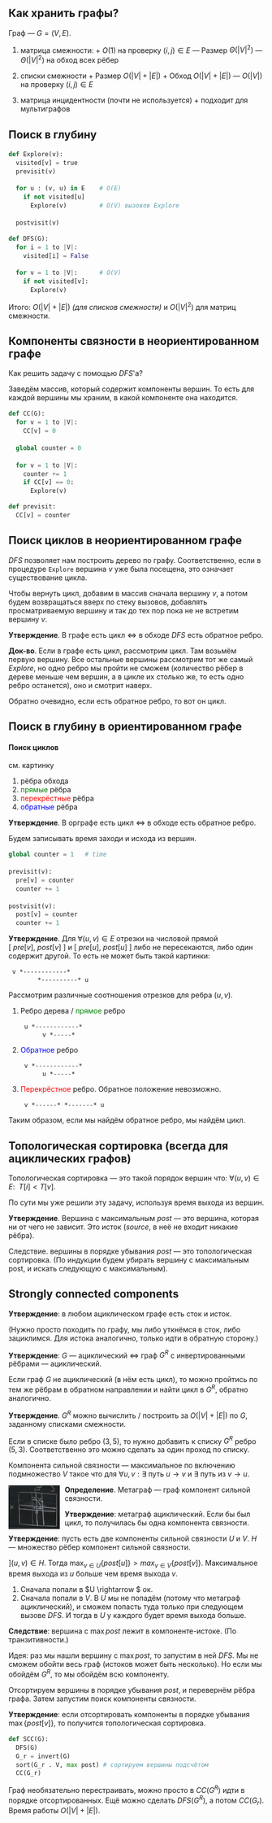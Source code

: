 ## Как хранить графы?

Граф — $G=(V, E)$.

1. матрица смежности:
    \+ $O(1)$ на проверку $(i, j) \in E$
    — Размер $\Theta(|V|^2)$
    — $\Theta(|V|^2)$ на обход всех рёбер

2. списки смежности
   \+ Размер $O(|V| + |E|)$
   \+ Обход  $O(|V| + |E|)$
   — $O(|V|)$ на проверку $(i, j) \in E$

3. матрица инцидентности (почти не используется)
   \+ подходит для мультиграфов


## Поиск в глубину

```python
def Explore(v):
  visited[v] = true
  previsit(v)

  for u : (v, u) in E    # O(E)
    if not visited[u]
      Explore(v)         # O(V) вызовов Explore

  postvisit(v)
```


```python
def DFS(G):
  for i = 1 to |V|:
    visited[i] = False

  for v = 1 to |V|:      # O(V)
    if not visited[v]:
      Explore(v)
```

Итого: $O(|V| + |E|)$ _(для списков смежности)_ и $O(|V|^2)$ для матриц смежности.


## Компоненты связности в неориентированном графе

Как решить задачу с помощью $DFS$'a?

Заведём массив, который содержит компоненты вершин. То есть для каждой вершины мы храним, в какой компоненте она находится.

```python
def CC(G):
  for v = 1 to |V|:
    CC[v] = 0

  global counter = 0

  for v = 1 to |V|:
    counter += 1
    if CC[v] == 0:
      Explore(v)
```

```python
def previsit:
  CC[v] = counter
```

## Поиск циклов в неориентированном графе

$DFS$ позволяет нам построить дерево по графу. Соответственно, если в процедуре `Explore` вершина $v$ уже была посещена, это означает существование цикла.

Чтобы вернуть цикл, добавим в массив сначала вершину $v$, а потом будем возвращаться вверх по стеку вызовов, добавлять просматриваемую вершину и так до тех пор пока не не встретим вершину $v$.

**Утверждение**. В графе есть цикл $\Leftrightarrow$ в обходе $DFS$ есть обратное ребро.

**Док-во**. Если в графе есть цикл, рассмотрим цикл. Там возьмём первую вершину. Все остальные вершины рассмотрим тот же самый $Explore$, но одно ребро мы пройти не сможем (количество рёбер в дереве меньше чем вершин, а в цикле их столько же, то есть одно ребро останется), оно и смотрит наверх.

Обратно очевидно, если есть обратное ребро, то вот он цикл.


## Поиск в глубину в ориентированном графе

#### Поиск циклов

см. картинку

1. рёбра обхода
2. <span style="color:green">прямые</span> рёбра
3. <span style="color:red">перекрёстные</span> рёбра
4. <span style="color:blue">обратные</span> рёбра

**Утверждение**. В орграфе есть цикл $\Leftrightarrow$ в обходе есть обратное ребро.

Будем записывать время заходи и исхода из вершин.

```python
global counter = 1   # time

previsit(v):
  pre[v] = counter
  counter += 1

postvisit(v):
  post[v] = counter
  counter += 1
```

**Утверждение**. Для $\forall  (u, v) \in E$ отрезки на числовой прямой $[\ pre[v],\ post[v]\ ]$ и $[\ pre[u],\ post[u]\ ]$ либо не пересекаются, либо один содержит другой. То есть не может быть такой картинки:

```
 v *------------*
        *----------* u
```

Рассмотрим различные соотношения отрезков для ребра $(u, v)$.

1. Ребро дерева / <span style="color:green">прямое</span> ребро
    ```
     u *------------*
          v *-----*
    ```

2. <span style="color:blue">Обратное</span> ребро
    ```
     v *------------*
          u *-----*
    ```

3. <span style="color:red">Перекрёстное</span> ребро. Обратное положение невозможно.
    ```
     v *------* *-------* u
    ```

Таким образом, если мы найдём обратное ребро, мы найдём цикл.


## Топологическая сортировка (всегда для ациклических графов)

Топологическая сортировка — это такой порядок вершин что: $\forall (u,v) \in E:\ \ T[i] < T[v]$.

По сути мы уже решили эту задачу, используя время выхода из вершин.

**Утверждение**. Вершина с максимальным $post$ — это вершина, которая ни от чего не зависит. Это исток (_source_, в неё не входит никакие рёбра).

Следствие. вершины в порядке убывания $post$ — это топологическая сортировка. (По индукции будем убирать вершину с максимальным post, и искать следующую с максимальным).


## Strongly connected components

**Утверждение**: в любом ациклическом графе есть сток и исток.

(Нужно просто походить по графу, мы либо уткнёмся в сток, либо зациклимся. Для истока аналогично, только идти в обратную сторону.)

**Утверждение**: $G$ — ациклический $\Leftrightarrow$ граф $G^R$ с инвертированными рёбрами — ациклический.

Если граф $G$ не ациклический (в нём есть цикл), то можно пройтись по тем же рёбрам в обратном направлении и найти цикл в $G^R$, обратно аналогично.

**Утверждение**. $G^R$ можно вычислить / построить за $O(|V| + |E|)$ по $G$, заданному списками смежности.

Если в списке было ребро $(3, 5)$, то нужно добавить к списку $G^R$ ребро $(5, 3)$. Соответственно это можно сделать за один проход по списку.

Компонента сильной связности — максимальное по включению подмножество $V$ такое что для $\forall u, v: \exists$ путь $u \rightarrow v$ и $\exists$ путь из $v \rightarrow u$.

<img src="img_test1.jpg" style="width: 20%; float:left; margin-right: 10px">

**Определение**. Метаграф — граф компонент сильной связности.

**Утверждение**: метаграф ациклический. Если бы был цикл, то получилась бы одна компонента связности.

**Утверждение**: пусть есть две компоненты сильной связности $U$ и $V$. $H$ — множество рёбер компонент сильной связности.


$] (u, v) \in H$. Тогда $\max_{v \in U}{\{post[u]\}} > max_{v \in V}{\{post[v]\}}$. Максимальное время выхода из $u$ больше чем время выхода $v$.

1. Сначала попали в $U \rightarrow $ ок.
2. Сначала попали в $V$. В $U$ мы не попадём (потому что метаграф ациклический), и сможем попасть туда только при следующем вызове $DFS$. И тогда в $U$ у каждого будет время выхода больше.

**Следствие**: вершина с $\max post$ лежит в компоненте-истоке. (По транзитивности.)

Идея: раз мы нашли вершину с $\max post$, то запустим в ней $DFS$. Мы не сможем обойти весь граф (истоков может быть несколько). Но если мы обойдём $G^R$, то мы обойдём всю компоненту.

Отсортируем вершины в порядке убывания $post$, и перевернём рёбра графа. Затем запустим поиск компоненты связности.

**Утверждение**: если отсортировать компоненты в порядке убывания $\max \{ post[v] \}$, то получится топологическая сортировка.

```python
def SCC(G):
  DFS(G)
  G_r = invert(G)
  sort(G_r . V, max post) # сортируем вершины подсчётом
  СС(G_r)
```

Граф необязательно перестраивать, можно просто в $CC(G^R)$ идти в порядке отсортированных. Ещё можно сделать $DFS(G^R)$, а потом $CC(G_r)$. Время работы $O(|V| + |E|)$.
